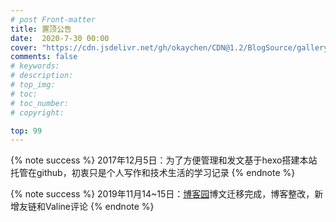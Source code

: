 ```yaml
---
# post Front-matter
title: 置顶公告
date:  2020-7-30 00:00
cover: "https://cdn.jsdelivr.net/gh/okaychen/CDN@1.2/BlogSource/gallery/thumb_002.jpg"
comments: false
# keywords:
# description:
# top_img:
# toc:
# toc_number:
# copyright:

top: 99 
---
```


{% note success %}
2017年12月5日：为了方便管理和发文基于hexo搭建本站托管在github，初衷只是个人写作和技术生活的学习记录
{% endnote %}

{% note success %}
2019年11月14~15日：[博客园](https://www.cnblogs.com/okaychen/)博文迁移完成，博客整改，新增友链和Valine评论
{% endnote %} 

<!-- more -->